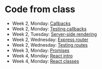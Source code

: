 # Code from class

* Week 2, Monday: [Callbacks](callbacks)
* Week 2, Monday: [Testing callbacks](testing-callbacks)
* Week 2, Tuesday: [Server-side rendering](server-side-rendering)
* Week 2, Wednesday: [Express router](express-router)
* Week 2, Wednesday: [Testing routes](testing-routes)
* Week 3, Monday: [Promises](promises)
* Week 4, Monday: [React intro](react-intro)
* Week 4, Monday: [React classes](react-paws-for-effect)
